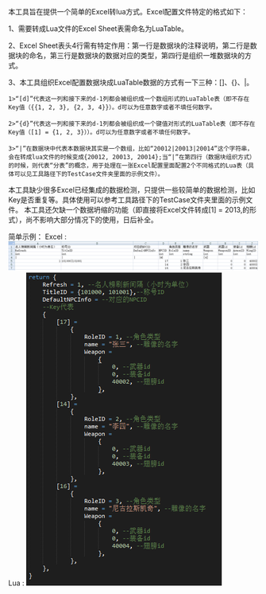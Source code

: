 本工具旨在提供一个简单的Excel转lua方式。Excel配置文件特定的格式如下：

1、需要转成Lua文件的Excel Sheet表需命名为LuaTable。

2、Excel Sheet表头4行需有特定作用：第一行是数据块的注释说明，第二行是数据块的命名，第三行是数据块的数据对应的类型，第四行是组织一堆数据块的方式。

3、本工具组织Excel配置数据块成LuaTable数据的方式有一下三种：[]、{}、|。

    1>“[d]”代表这一列和接下来的d-1列都会被组织成一个数组形式的LuaTable表（即不存在Key值（{{1, 2, 3}, {2, 3, 4}}）。d可以为任意数字或者不填任何数字。
  
    2>“{d}”代表这一列和接下来的d-1列都会被组织成一个键值对形式的LuaTable表（即不存在Key值（[1] = {1, 2, 3}））。d可以为任意数字或者不填任何数字。
  
    3>“|”在数据块中代表本数据块其实是一个数组，比如“20012|20013|20014”这个字符串，会在转成lua文件的时候变成{20012, 20013, 20014};当“|”在第四行（数据块组织方式）的时候，则代表“分表”的概念，用于处理在一张Excel配置里面配置2个不同格式的Lua表（具体可以见工具路径下的TestCase文件夹里面的示例文件）。

本工具缺少很多Excel已经集成的数据检测，只提供一些较简单的数据检测，比如Key是否重复等。具体使用可以参考工具路径下的TestCase文件夹里面的示例文件。
本工具还欠缺一个数据坍缩的功能（即直接将Excel文件转成[1] = 2013,的形式），尚不影响大部分情况下的使用，日后补全。

简单示例：
Excel :
![image](https://github.com/NewbieGameCoder/SimpleExcelToLua/raw/master/Snapshot/excelCSS.bmp)
Lua :
![image](https://github.com/NewbieGameCoder/SimpleExcelToLua/raw/master/Snapshot/resualt.bmp)